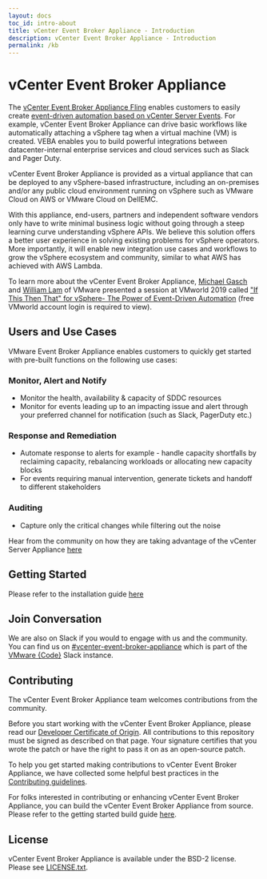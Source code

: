 ```yaml
---
layout: docs
toc_id: intro-about
title: vCenter Event Broker Appliance - Introduction
description: vCenter Event Broker Appliance - Introduction
permalink: /kb
---
```


# vCenter Event Broker Appliance

The [vCenter Event Broker Appliance Fling](https://flings.vmware.com/vcenter-event-broker-appliance#summary) enables customers to easily create [event-driven automation based on vCenter Server Events](https://octo.vmware.com/vsphere-power-event-driven-automation/). For example, vCenter Event Broker Appliance can drive basic workflows like automatically attaching a vSphere tag when a virtual machine (VM) is created. VEBA enables you to build powerful integrations between datacenter-internal enterprise services and cloud services such as Slack and Pager Duty.

vCenter Event Broker Appliance is provided as a virtual appliance that can be deployed to any vSphere-based infrastructure, including an on-premises and/or any public cloud environment running on vSphere such as VMware Cloud on AWS or VMware Cloud on DellEMC.

With this appliance, end-users, partners and independent software vendors only have to write minimal business logic without going through a steep learning curve understanding vSphere APIs. We believe this solution offers a better user experience in solving existing problems for vSphere operators. More importantly, it will enable new integration use cases and workflows to grow the vSphere ecosystem and community, similar to what AWS has achieved with AWS Lambda.

To learn more about the vCenter Event Broker Appliance, [Michael Gasch](https://github.com/embano1) and [William Lam](https://github.com/lamw/) of VMware presented a session at VMworld 2019 called ["If This Then That" for vSphere- The Power of Event-Driven Automation](https://videos.vmworld.com/global/2019/videoplayer/29523) (free VMworld account login is required to view).

## Users and Use Cases

VMware Event Broker Appliance enables customers to quickly get started with pre-built functions on the following use cases: 

### Monitor, Alert and Notify
- Monitor the health, availability & capacity of SDDC resources
- Monitor for events leading up to an impacting issue and alert through your preferred channel for notification (such as Slack, PagerDuty etc.)

### Response and Remediation
- Automate response to alerts for example - handle capacity shortfalls by reclaiming capacity, rebalancing workloads or allocating new capacity blocks
- For events requiring manual intervention, generate tickets and handoff to different stakeholders

### Auditing
- Capture only the critical changes while filtering out the noise

Hear from the community on how they are taking advantage of the vCenter Server Appliance [here](users-and-use-cases.md)

## Getting Started

Please refer to the installation guide [here](install-openfaas.md)

## Join Conversation

We are also on Slack if you would to engage with us and the community. You can find us on [#vcenter-event-broker-appliance](https://vmwarecode.slack.com/archives/CQLT9B5AA) which is part of the [VMware {Code}](https://code.vmware.com/web/code/join) Slack instance.

## Contributing

The vCenter Event Broker Appliance team welcomes contributions from the community.

Before you start working with the vCenter Event Broker Appliance, please read our [Developer Certificate of Origin](https://cla.vmware.com/dco). All contributions to this repository must be signed as described on that page. Your signature certifies that you wrote the patch or have the right to pass it on as an open-source patch.

To help you get started making contributions to vCenter Event Broker Appliance, we have collected some helpful best practices in the [Contributing guidelines](contribute-start.md).

For folks interested in contributing or enhancing vCenter Event Broker Appliance, you can build the vCenter Event Broker Appliance from source. Please refer to the getting started build guide [here](getting-started-build.md).

## License

vCenter Event Broker Appliance is available under the BSD-2 license. Please see [LICENSE.txt](LICENSE.txt).
